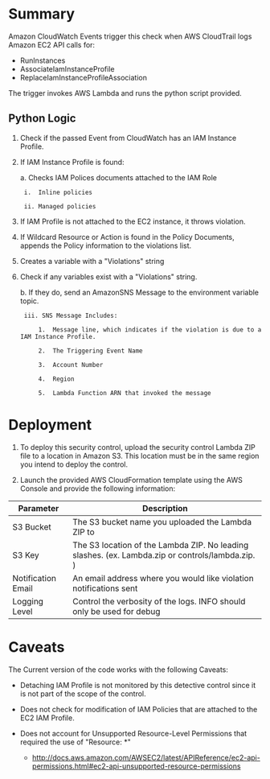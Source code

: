 Summary
=======

Amazon CloudWatch Events trigger this check when AWS CloudTrail logs Amazon EC2 API calls for:

- RunInstances
- AssociateIamInstanceProfile
- ReplaceIamInstanceProfileAssociation

The trigger invokes AWS Lambda and runs the python script provided.

Python Logic
------------

1. Check if the passed Event from CloudWatch has an IAM Instance Profile.

2. If IAM Instance Profile is found:

    a.  Checks IAM Polices documents attached to the IAM Role

        i.  Inline policies

        ii. Managed policies

3. If IAM Profile is not attached to the EC2 instance, it throws violation.

4. If Wildcard Resource or Action is found in the Policy Documents, appends the Policy information to the violations list.

5. Creates a variable with a "Violations" string

6. Check if any variables exist with a "Violations" string.

    b.  If they do, send an AmazonSNS Message to the environment variable topic.

        iii. SNS Message Includes:

            1.  Message line, which indicates if the violation is due to a IAM Instance Profile.

            2.  The Triggering Event Name

            3.  Account Number

            4.  Region

            5.  Lambda Function ARN that invoked the message

Deployment
==========

1. To deploy this security control, upload the security control Lambda ZIP file to a location in Amazon S3. This location must be in the same region you intend to deploy the control.

2. Launch the provided AWS CloudFormation template using the AWS Console and provide the following information:

  | Parameter            | Description
  | -------------------- | --------------------------------------------------------------------------------------------------
  | S3 Bucket            | The S3 bucket name you uploaded the Lambda ZIP to
  | S3 Key               | The S3 location of the Lambda ZIP. No leading slashes. (ex. Lambda.zip or controls/lambda.zip. )
  | Notification Email   | An email address where you would like violation notifications sent
  | Logging Level        | Control the verbosity of the logs. INFO should only be used for debug

Caveats
=======

The Current version of the code works with the following Caveats:

- Detaching IAM Profile is not monitored by this detective control since it is not part of the scope of the control.

- Does not check for modification of IAM Policies that are attached to the EC2 IAM Profile.

- Does not account for Unsupported Resource-Level Permissions that required the use of \"Resource: \*\"
  - <http://docs.aws.amazon.com/AWSEC2/latest/APIReference/ec2-api-permissions.html#ec2-api-unsupported-resource-permissions>
